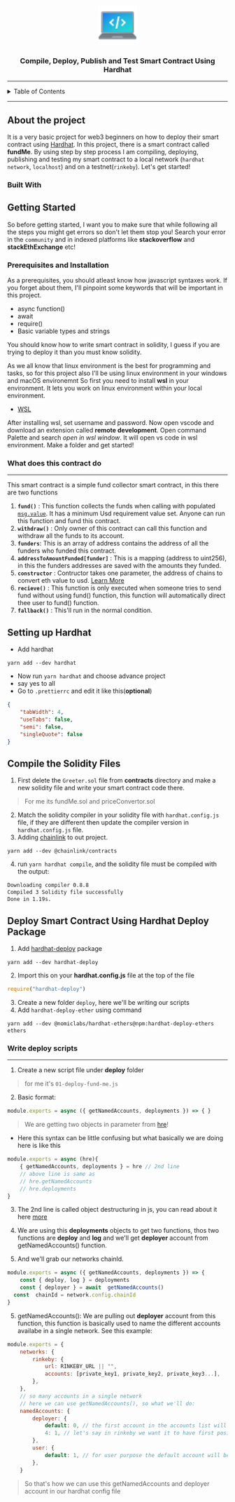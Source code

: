 <div align="center">
  <a href="https://github.com/iamansingh0/hardhat-fundMe">
    <p align="center">
      <img src="logo_fundMe.png" alt="Logo" width="90" height="90">
    </p>
  </a>
  <h3 align="center"><strong>Compile, Deploy, Publish and Test Smart Contract Using Hardhat</strong></h3>
  <hr>
</div>
<details>
  <summary>Table of Contents</summary>
  <ol>
    <li>
      <a href="#about-the-project">About The Project</a>
      <ul>
        <li><a href="#built-with">Built With</a></li>
      </ul>
    </li>
    <li>
      <a href="#getting-started">Getting Started</a>
      <ul>
        <li><a href="#prerequisites-and-installation">Prerequisites and Installation</a></li>
        <li><a href="#what-does-this-contract-do">What does this contract do</a></li>
      </ul>
    </li>
    <li><a href="#steps-to-compile-the-smart-contract">Steps to Compile the Smart Contract</a></li>
    <li><a href="#deploy-the-smart-contract">Deploy the Smart Contract</a></li>
    <li><a href="#interact-with-simplestorage-smart-contract">Interact with SimpleStorage Smart Contract</a></li>
    <li><a href="#deploying-it-in-remix-ide">Deploying it in remix IDE</a></li>
    <li><a href="#to-read-or-write-the-contract-using-rinkeby-testnet">To Read or Write the contract using rinkeby testnet</a>
      <ul>
        <li><a href="#scan-qr-code">Scan QR Code</a></li>
        <li><a href="#click-this-link">Click this link</a></li>
    </li>
  </ol>
</details>
<hr>

## About the project
It is a very basic project for web3 beginners on how to deploy their smart contract using [Hardhat](https://hardhat.org/getting-started). In this project, there is a smart contract called **fundMe**. By using step by step process I am compiling, deploying, publishing and testing my smart contract to a local network (``hardhat network``, `localhost`) and on a testnet(``rinkeby``).
Let's get started! 

### Built With



## Getting Started
So before getting started, I want you to make sure that while following all the steps you might get errors so don't let them stop you! Search your error in the `community` and in indexed platforms like **stackoverflow** and **stackEthExchange** etc!

### Prerequisites and Installation
As a prerequisites, you should atleast know how javascript syntaxes work. If you forget about them, I'll pinpoint some keywords that will be important in this project.
- async function()
- await
- require()
- Basic variable types and strings

You should know how to write smart contract in solidity, I guess if you are trying to deploy it than you must know solidity.

As we all know that linux environment is the best for programming and tasks, so for this project also I'll be using linux environment in your windows and macOS environemnt
So first you need to install **wsl** in your environment. It lets you work on linux environment within your local environment.
- [WSL](https://docs.microsoft.com/en-us/windows/wsl/install)

After installing wsl, set username and password. Now open vscode and download an extension called **remote development**. Open command Palette and search *open in wsl window*. It will open vs code in wsl environment. Make a folder and get started!

### What does this contract do
---
This smart contract is a simple fund collector smart contract, in this there are two functions 
1. **`fund()`** : This function collects the funds when calling with  populated [`msg.value`](https://codeforgeek.com/send-ethereum-to-message-sender-solidity/). 
It has a minimum Usd requirement value set. Anyone can run this function and fund this contract.
2. **`withdraw()`** : Only owner of this contract can call this function and withdraw all the funds to its account. 
3. **`funders`**: This is an array of address contains the address of all the funders who funded this contract.
4. **`addressToAmountFunded[funder]`** : This is a mapping (address to uint256), in this the funders addresses are saved with the amounts they funded.
5. **`constructor`** : Contructor takes one parameter, the address of chains to convert eth value to usd. [Learn More](https://docs.chain.link/docs/ethereum-addresses/)
6. **`recieve()`** : This function is only executed when someone tries to send fund without using fund() function, this function will automatically direct thee user to fund() function.
7. **`fallback()`** : This'll run in the normal condition.

## Setting up Hardhat
- Add hardhat 
```
yarn add --dev hardhat
```
- Now run `yarn hardhat` and choose advance project
- say yes to all
- Go to `.prettierrc` and edit it like this(**optional**)
```json
{
    "tabWidth": 4,
    "useTabs": false,
    "semi": false,
    "singleQuote": false
}
```
## Compile the Solidity Files

1. First delete the `Greeter.sol` file from **contracts** directory and make a new solidity file and write your smart contract code there.
> For me its fundMe.sol and priceConvertor.sol
2. Match the solidity compiler in your solidity file with `hardhat.config.js` file, if they are different then update the compiler version in `hardhat.config.js` file.
3. Adding [chainlink](https://docs.chain.link/) to out project.
```
yarn add --dev @chainlink/contracts
```
4. run `yarn hardhat compile`, and the solidity file must be compiled with the output: 
```
Downloading compiler 0.8.8
Compiled 3 Solidity file successfully
Done in 1.19s.
```

## Deploy Smart Contract Using Hardhat Deploy Package
1. Add [hardhat-deploy](https://www.npmjs.com/package/hardhat-deploy) package 
```
yarn add --dev hardhat-deploy
```
2. Import this on your **hardhat.config.js** file at the top of the file
```js
require("hardhat-deploy")
```
3. Create a new folder `deploy`, here we'll be writing our scripts
4. Add `hardhat-deploy-ether` using command 
```
yarn add --dev @nomiclabs/hardhat-ethers@npm:hardhat-deploy-ethers ethers
```

### Write deploy scripts
---
1. Create a new script file under **deploy** folder
> for me it's `01-deploy-fund-me.js`
2. Basic format:
```js
module.exports = async ({ getNamedAccounts, deployments }) => { }
```
> We are getting two objects in parameter from [hre](https://hardhat.org/advanced/hardhat-runtime-environment)!
- Here this syntax can be little confusing but what basically we are doing here is like this
```js
module.exports = async (hre){ 
	{ getNamedAccounts, deployments } = hre // 2nd line
	// above line is same as
	// hre.getNamedAccounts
	// hre.deployments
}
```
3. The 2nd line is called object destructuring in js, you can read about it here [more](https://www.javascripttutorial.net/es6/javascript-object-destructuring/)

4. We are using this **deployments** objects to get two functions, thos two functions are **deploy** and **log** and we'll get **deployer** account from getNamedAccounts() function.
5. And we'll grab our networks chainId.
```js
module.exports = async ({ getNamedAccounts, deployments }) => {
	const { deploy, log } = deployments
	const { deployer } = await  getNamedAccounts()
  const  chainId = network.config.chainId
}
```
5. getNamedAccounts(): We are pulling out **deployer** account from this function, this  function is basically used to name the different accounts availabe in a single network.
See this example:
```js
module.exports = {
	networks: {
		rinkeby: {
			url: RINKEBY_URL || "",
			accounts: [private_key1, private_key2, private_key3...],
		},
	},
	// so many accounts in a single network
	// here we can use getNamedAccounts(), so what we'll do:
	namedAccounts: {
		deployer: {
			default: 0, // the first account in the accounts list will be the default depployer
			4: 1, // let's say in rinkeby we want it to have first position
		},
		user: {
			default: 1, // for user purpose the default account will be second account in the list
		},
	}
```
> So that's how we can use this getNamedAccounts and deployer account in our hardhat config file
